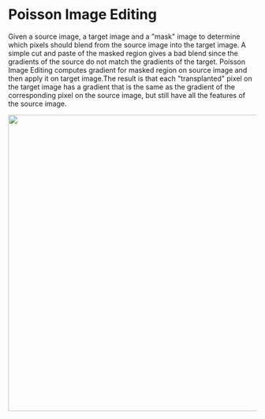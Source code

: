 # Poisson Image Editing

Given a source image, a target image and a "mask" image to determine which pixels should blend from the source image into the target image. A simple cut and paste of the masked region gives a bad blend since the gradients of the source do not match the gradients of the target. Poisson Image Editing computes gradient for masked region on source image and then apply it on target image.The result is that each "transplanted" pixel on the target image has a gradient that is the same as the gradient of the corresponding pixel on the source image, but still have all the features of the source image.

<p align="center">
  <img align="center" src="examples/case1_result.jpg" width="600" >
</p>
